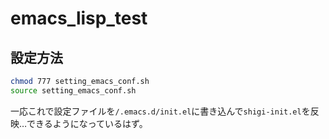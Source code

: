 # emacs_lisp_test

## 設定方法

```sh
chmod 777 setting_emacs_conf.sh
source setting_emacs_conf.sh
```

一応これで設定ファイルを`/.emacs.d/init.el`に書き込んで`shigi-init.el`を反映…できるようになっているはず。
